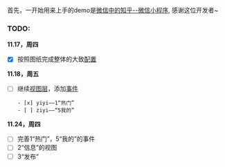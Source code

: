 首先，一开始用来上手的demo是[微信中的知乎--微信小程序](https://github.com/RebeccaHanjw/weapp-wechat-zhihu), 感谢这位开发者~



### TODO:

**11.17，周四**


- [x] 按照图纸完成整体的大致[配置](https://mp.weixin.qq.com/debug/wxadoc/dev/framework/config.html?t=20161107)

**11.18，周五**

- [ ] 继续[视图层](https://mp.weixin.qq.com/debug/wxadoc/dev/framework/view/?t=20161107)，添加[事件](https://mp.weixin.qq.com/debug/wxadoc/dev/framework/view/wxml/event.html?t=20161107)

      - [x] yiyi——1“热门”
      - [ ] ziyi——“5我的”



**11.24，周四**

- [ ] 完善1“热门”，5“我的”的事件
- [ ] 2“信息”的视图
- [ ] 3“发布”